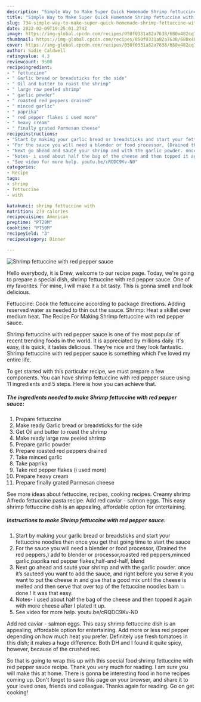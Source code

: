 ```yaml
---
description: "Simple Way to Make Super Quick Homemade Shrimp fettuccine with red pepper sauce"
title: "Simple Way to Make Super Quick Homemade Shrimp fettuccine with red pepper sauce"
slug: 734-simple-way-to-make-super-quick-homemade-shrimp-fettuccine-with-red-pepper-sauce
date: 2022-02-09T19:25:01.274Z
image: https://img-global.cpcdn.com/recipes/050f0331a82a7638/680x482cq70/shrimp-fettuccine-with-red-pepper-sauce-recipe-main-photo.jpg
thumbnail: https://img-global.cpcdn.com/recipes/050f0331a82a7638/680x482cq70/shrimp-fettuccine-with-red-pepper-sauce-recipe-main-photo.jpg
cover: https://img-global.cpcdn.com/recipes/050f0331a82a7638/680x482cq70/shrimp-fettuccine-with-red-pepper-sauce-recipe-main-photo.jpg
author: Sadie Caldwell
ratingvalue: 4.3
reviewcount: 9500
recipeingredient:
- " fettuccine"
- " Garlic bread or breadsticks for the side"
- " Oil and butter to roast the shrimp"
- " large raw peeled shrimp"
- " garlic powder"
- " roasted red peppers drained"
- " minced garlic"
- " paprika"
- " red pepper flakes i used more"
- " heavy cream"
- " finally grated Parmesan cheese"
recipeinstructions:
- "Start by making your garlic bread or breadsticks and start your fettuccine noodles then once you get that going time to start the sauce"
- "For the sauce you will need a blender or food processor, (Drained the red peppers,) add to blender or processor,roasted red peppers,minced garlic,paprika red pepper flakes,half-and-half, blend"
- "Next go ahead and sauté your shrimp and with the garlic powder. once it’s sautéed you want to add the sauce, and right before you serve it you want to put the cheese in and give that a good mix until the cheese is melted and then serve that over top of the fettuccine noodles bam 💥 done ! It was that easy."
- "Notes- i used about half the bag of the cheese and then topped it again with more cheese after I plated it up."
- "See video for more help. youtu.be/cRQDC9Kv-N0"
categories:
- Recipe
tags:
- shrimp
- fettuccine
- with

katakunci: shrimp fettuccine with 
nutrition: 279 calories
recipecuisine: American
preptime: "PT29M"
cooktime: "PT50M"
recipeyield: "3"
recipecategory: Dinner

---
```



![Shrimp fettuccine with red pepper sauce](https://img-global.cpcdn.com/recipes/050f0331a82a7638/680x482cq70/shrimp-fettuccine-with-red-pepper-sauce-recipe-main-photo.jpg)

Hello everybody, it is Drew, welcome to our recipe page. Today, we're going to prepare a special dish, shrimp fettuccine with red pepper sauce. One of my favorites. For mine, I will make it a bit tasty. This is gonna smell and look delicious.

Fettuccine: Cook the fettuccine according to package directions. Adding reserved water as needed to thin out the sauce. Shrimp: Heat a skillet over medium heat. The Recipe For Making Shrimp fettuccine with red pepper sauce.

Shrimp fettuccine with red pepper sauce is one of the most popular of recent trending foods in the world. It is appreciated by millions daily. It's easy, it is quick, it tastes delicious. They're nice and they look fantastic. Shrimp fettuccine with red pepper sauce is something which I've loved my entire life.


To get started with this particular recipe, we must prepare a few components. You can have shrimp fettuccine with red pepper sauce using 11 ingredients and 5 steps. Here is how you can achieve that.

<!--inarticleads1-->

##### The ingredients needed to make Shrimp fettuccine with red pepper sauce:

1. Prepare  fettuccine
1. Make ready  Garlic bread or breadsticks for the side
1. Get  Oil and butter to roast the shrimp
1. Make ready  large raw peeled shrimp
1. Prepare  garlic powder
1. Prepare  roasted red peppers drained
1. Take  minced garlic
1. Take  paprika
1. Take  red pepper flakes (i used more)
1. Prepare  heavy cream
1. Prepare  finally grated Parmesan cheese


See more ideas about fettuccine, recipes, cooking recipes. Creamy shrimp Alfredo fettuccine pasta recipe. Add red caviar - salmon eggs. This easy shrimp fettuccine dish is an appealing, affordable option for entertaining. 

<!--inarticleads2-->

##### Instructions to make Shrimp fettuccine with red pepper sauce:

1. Start by making your garlic bread or breadsticks and start your fettuccine noodles then once you get that going time to start the sauce
1. For the sauce you will need a blender or food processor, (Drained the red peppers,) add to blender or processor,roasted red peppers,minced garlic,paprika red pepper flakes,half-and-half, blend
1. Next go ahead and sauté your shrimp and with the garlic powder. once it’s sautéed you want to add the sauce, and right before you serve it you want to put the cheese in and give that a good mix until the cheese is melted and then serve that over top of the fettuccine noodles bam 💥 done ! It was that easy.
1. Notes- i used about half the bag of the cheese and then topped it again with more cheese after I plated it up.
1. See video for more help. youtu.be/cRQDC9Kv-N0


Add red caviar - salmon eggs. This easy shrimp fettuccine dish is an appealing, affordable option for entertaining. Add more or less red pepper depending on how much heat you prefer. Definitely use fresh tomatoes in this dish; it makes a huge difference. Both DH and I found it quite spicy, however, because of the crushed red. 

So that is going to wrap this up with this special food shrimp fettuccine with red pepper sauce recipe. Thank you very much for reading. I am sure you will make this at home. There is gonna be interesting food in home recipes coming up. Don't forget to save this page on your browser, and share it to your loved ones, friends and colleague. Thanks again for reading. Go on get cooking!
